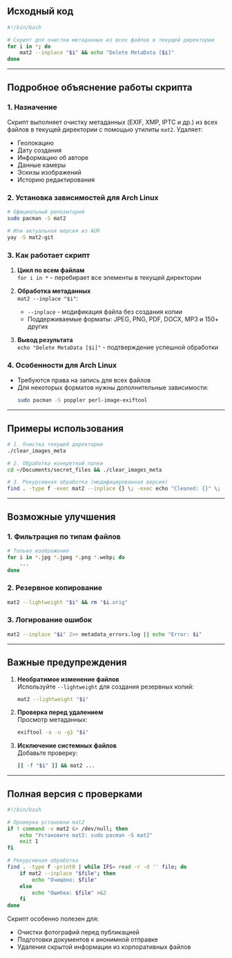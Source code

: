 ## Исходный код
```bash
#!/bin/bash

# Скрипт для очистки метаданных из всех файлов в текущей директории
for i in *; do
    mat2 --inplace "$i" && echo "Delete MetaData [$i]"
done
```

---

## Подробное объяснение работы скрипта

### 1. Назначение
Скрипт выполняет очистку метаданных (EXIF, XMP, IPTC и др.) из всех файлов в текущей директории с помощью утилиты `mat2`. Удаляет:
- Геолокацию
- Дату создания
- Информацию об авторе
- Данные камеры
- Эскизы изображений
- Историю редактирования

### 2. Установка зависимостей для Arch Linux
```bash
# Официальный репозиторий
sudo pacman -S mat2

# Или актуальная версия из AUR
yay -S mat2-git
```

### 3. Как работает скрипт
1. **Цикл по всем файлам**  
   `for i in *` - перебирает все элементы в текущей директории

2. **Обработка метаданных**  
   `mat2 --inplace "$i"`:
   - `--inplace` - модификация файла без создания копии
   - Поддерживаемые форматы: JPEG, PNG, PDF, DOCX, MP3 и 150+ других

3. **Вывод результата**  
   `echo "Delete MetaData [$i]"` - подтверждение успешной обработки

### 4. Особенности для Arch Linux
- Требуются права на запись для всех файлов
- Для некоторых форматов нужны дополнительные зависимости:
  ```bash
  sudo pacman -S poppler perl-image-exiftool
  ```

---

## Примеры использования
```bash
# 1. Очистка текущей директории
./clear_images_meta

# 2. Обработка конкретной папки
cd ~/Documents/secret_files && ./clear_images_meta

# 3. Рекурсивная обработка (модифицированная версия)
find . -type f -exec mat2 --inplace {} \; -exec echo "Cleaned: {}" \;
```

---

## Возможные улучшения
### 1. Фильтрация по типам файлов
```bash
# Только изображения
for i in *.jpg *.jpeg *.png *.webp; do
    ...
done
```

### 2. Резервное копирование
```bash
mat2 --lightweight "$i" && rm "$i.orig"
```

### 3. Логирование ошибок
```bash
mat2 --inplace "$i" 2>> metadata_errors.log || echo "Error: $i"
```

---

## Важные предупреждения
1. **Необратимое изменение файлов**  
   Используйте `--lightweight` для создания резервных копий:
   ```bash
   mat2 --lightweight "$i"
   ```

2. **Проверка перед удалением**  
   Просмотр метаданных:
   ```bash
   exiftool -a -u -g1 "$i"
   ```

3. **Исключение системных файлов**  
   Добавьте проверку:
   ```bash
   [[ -f "$i" ]] && mat2 ...
   ```

---

## Полная версия с проверками
```bash
#!/bin/bash

# Проверка установки mat2
if ! command -v mat2 &> /dev/null; then
    echo "Установите mat2: sudo pacman -S mat2"
    exit 1
fi

# Рекурсивная обработка
find . -type f -print0 | while IFS= read -r -d '' file; do
    if mat2 --inplace "$file"; then
        echo "Очищено: $file"
    else
        echo "Ошибка: $file" >&2
    fi
done
```

Скрипт особенно полезен для:
- Очистки фотографий перед публикацией
- Подготовки документов к анонимной отправке
- Удаления скрытой информации из корпоративных файлов
